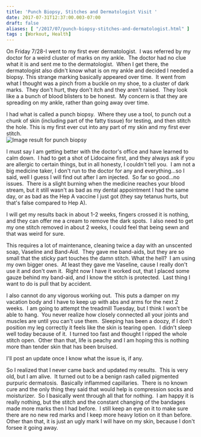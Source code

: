 ```yaml
---
title: 'Punch Biopsy, Stitches and Dermatologist Visit '
date: 2017-07-31T12:37:00.003-07:00
draft: false
aliases: [ "/2017/07/punch-biopsy-stitches-and-dermatologist.html" ]
tags : [Workout, Health]
---
```


On Friday 7/28-I went to my first ever dermatologist.  I was referred by my doctor for a weird cluster of marks on my ankle.  The doctor had no clue what it is and sent me to the dermatologist.  When I get there, the dermatologist also didn't know what is on my ankle and decided I needed a biopsy. This strange marking basically appeared over time.  It went from what I thought was a pinch from a buckle on my shoe, to a cluster of dark marks.  They don't hurt, they don't itch and they aren't raised.  They look like a a bunch of blood blisters to be honest.  My concern is that they are spreading on my ankle, rather than going away over time.  
  
I had what is called a punch biopsy.  Where they use a tool, to punch out a chunk of skin (including part of the fatty tissue) for testing, and then stitch the hole. This is my first ever cut into any part of my skin and my first ever stitch.  
![Image result for punch biopsy](http://www.aafp.org/afp/2002/0315/afp20020315p1155-f1.jpg)  
  
I must say I am getting better with the doctor's office and have learned to calm down.  I had to get a shot of Lidocaine first, and they always ask if you are allergic to certain things, but in all honesty, I couldn't tell you.  I am not a big medicine taker, I don't run to the doctor for any and everything...so I said, well I guess I will find out after I am injected.  So far so good...no issues.  There is a slight burning when the medicine reaches your blood stream, but it still wasn't as bad as my dental appointment I had the same day, or as bad as the Hep A vaccine I just got (they say tetanus hurts, but that's false compared to Hep A).  
  
I will get my results back in about 1-2 weeks, fingers crossed it is nothing, and they can offer me a cream to remove the dark spots.  I also need to get my one stitch removed in about 2 weeks, I could feel that being sewn and that was weird for sure.  
  
This requires a lot of maintenance, cleaning twice a day with an unscented soap, Vaseline and Band-Aid.  They gave me band-aids, but they are so small that the sticky part touches the damn stitch. What the hell?  I am using my own bigger ones.  At least they gave me Vaseline, cause I really don't use it and don't own it.  Right now I have it worked out, that I placed some gauze behind my band-aid, and I know the stitch is protected.  Last thing I want to do is pull that by accident.  
  
I also cannot do any vigorous working out.  This puts a damper on my vacation body and I have to keep up with abs and arms for the next 2 weeks.  I am going to attempt the treadmill Tuesday, but I think I won't be able to hang.  You never realize how closely connected all your joints and muscles are until you can't use them.  Sleeping has been a doozy, if I don't position my leg correctly it feels like the skin is tearing open.  I didn't sleep well today because of it.  I turned too fast and thought I ripped the whole stitch open.  Other than that, life is peachy and I am hoping this is nothing more than tender skin that has been bruised.  
  
I'll post an update once I know what the issue is, if any.  
  
  
So I realized that I never came back and updated my results.  This is very old, but I am alive.  It turned out to be a benign rash called pigmented purpuric dermatosis.  Basically inflammed capillaries.  There is no known cure and the only thing they said that would help is compression socks and moisturizer.  So I basically went through all that for nothing.  I am happy it is really nothing, but the stitch and the constant changing of the bandages made more marks then I had before.  I still keep an eye on it to make sure there are no new red marks and I keep more heavy lotion on it than before.  Other than that, it is just an ugly mark I will have on my skin, because I don't forsee it going away.